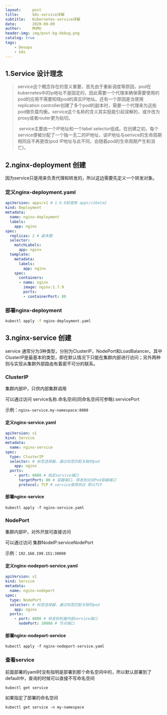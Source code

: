 ```yaml
---
layout:     post
title:      k8s-service详解
subtitle:   Kubernetes-service详解
date:       2020-09-09
author:     MUMU
header-img: img/post-bg-debug.png
catalog: true
tags:
    - Devops
    - k8s
---
```


## 1.Service 设计理念

> ​		service这个概念存在的意义重要，首先由于重新调度等原因，pod在kubernetes中的ip地址不是固定的，因此需要一个代理来确保需要使用的pod的应用不需要知晓pod的真实IP地址。还有一个原因是当使用replication controller创建了多个pod的副本时，需要一个代理来为这些pod做负载均衡。service这个名称的含义其实挺能引起误解的，或许改为proxy或者router更为贴切。
>
> ​		service主要由一个IP地址和一个label selector组成。在创建之初，每个service便被分配了一个独一无二的IP地址，该IP地址与serivce的生命周期相同且不再更改(pod IP地址与此不同，会随着pod的生命周期产生和消亡)。

## 2.nginx-deployment 创建

因为service只是用来负责代理和转发的，所以这边需要先定义一个转发对象。

### 定义nginx-deployment.yaml

```yaml
apiVersion: apps/v1 # 1.9.0前使用 apps/v1beta2
kind: Deployment
metadata:
  name: nginx-deployment
  labels:
    app: nginx
spec:
  replicas: 2 # 副本数
  selector:
    matchLabels:
      app: nginx
  template:
    metadata:
      labels:
        app: nginx
    spec:
      containers:
      - name: nginx
        image: nginx:1.7.9
        ports:
        - containerPort: 80
```

### 部署nginx-deployment

```sh
kubectl apply -f nginx-deployment.yaml
```

## 3.nginx-service 创建

service 通常分为3种类型，分别为ClusterIP，NodePort和LoadBalancer。其中ClusterIP是最基本的类型，即在默认情况下只能在集群内部进行访问；另外两种则与实现从集群外部路由有着密不可分的联系。

### ClusterIP

集群内部IP，只供内部集群调用

可以通过访问 service名称.命名空间(同命名空间可参略):servicePort

示例：`nginx-service.my-namespace:8080`

#### 定义nginx-service.yaml

```yaml
apiVersion: v1
kind: Service
metadata:
  name: nginx-service
spec:
  type: ClusterIP
  selector: # 标签选择器，通过标签匹配关联的pod
    app: nginx
  ports:
    - port: 8080 # 指定service端口
      targetPort: 80 # 容器端口，转发到对应Pod容器端口
      protocol: TCP # service使用协议 默认TCP
```

#### 部署nginx-service

```shell
kubectl apply -f nginx-service.yaml
```

### NodePort

集群内部IP，对外开放可直接访问

可以通过访问 集群NodeIP:serviceNodePort

示例：`192.168.199.151:30080`

#### 定义nginx-nodeport-service.yaml

```yaml
apiVersion: v1
kind: Service
metadata:
  name: nginx-nodeport
spec:
  type: NodePort
  selector: # 标签选择器，通过标签匹配关联的pod
    app: nginx
  ports:
    - port: 8080 # 转发到机器内部service端口
      nodePort: 30080 # 节点端口
```

#### 部署nginx-nodeport-service

```shell
kubectl apply -f nginx-nodeport-service.yaml
```

### 查看service

前面部署的yaml时没有指明是部署到那个命名空间中的，所以默认部署到了default中，查询的时候可以直接不写命名空间

```shell
kubectl get service 
```

如果指定了部署的命名空间

```shell
kubectl get service -n my-namespace
```


